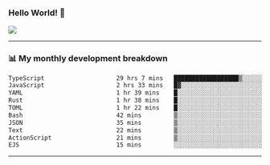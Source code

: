 ### Hello World! 👋

<a>
  <img align="center" src="https://github-readme-stats.vercel.app/api?username=megatunger&count_private=true&include_all_commits=true&bg_color=30,56CCF2,2F80ED&title_color=fff&text_color=fff" />
</a>

------
### 📊 My monthly development breakdown

<!--START_SECTION:waka-->

```txt
TypeScript                    29 hrs 7 mins   ██████████████████▒░░░░░░   72.68 %
JavaScript                    2 hrs 33 mins   █▓░░░░░░░░░░░░░░░░░░░░░░░   06.37 %
YAML                          1 hr 39 mins    █░░░░░░░░░░░░░░░░░░░░░░░░   04.15 %
Rust                          1 hr 38 mins    █░░░░░░░░░░░░░░░░░░░░░░░░   04.10 %
TOML                          1 hr 22 mins    █░░░░░░░░░░░░░░░░░░░░░░░░   03.42 %
Bash                          42 mins         ▒░░░░░░░░░░░░░░░░░░░░░░░░   01.77 %
JSON                          35 mins         ▒░░░░░░░░░░░░░░░░░░░░░░░░   01.50 %
Text                          22 mins         ▒░░░░░░░░░░░░░░░░░░░░░░░░   00.93 %
ActionScript                  21 mins         ▒░░░░░░░░░░░░░░░░░░░░░░░░   00.89 %
EJS                           15 mins         ░░░░░░░░░░░░░░░░░░░░░░░░░   00.63 %
```

<!--END_SECTION:waka-->

------
